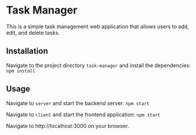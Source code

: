 # Task Manager

This is a simple task management web application that allows users to add, edit, and delete tasks.

## Installation

Navigate to the project directory ```task-manager``` and install the dependencies:
```npm install```

## Usage

Navigate to ```server``` and start the backend server: ```npm start```

Navigate to ```client``` and start the frontend application: ```npm start```

Navigate to http://localhost:3000 on your browser.